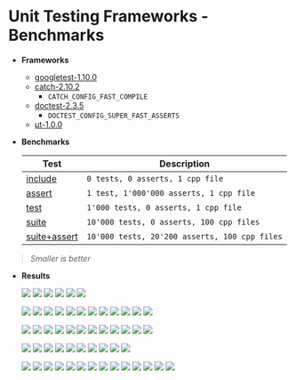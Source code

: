 # Unit Testing Frameworks - Benchmarks

* **Frameworks**

  * [googletest-1.10.0](https://github.com/google/googletest/releases/tag/release-1.10.0)
  * [catch-2.10.2](https://github.com/catchorg/Catch2/releases/download/v2.10.2/catch.hpp)
    * `CATCH_CONFIG_FAST_COMPILE`
  * [doctest-2.3.5](https://github.com/onqtam/doctest/blob/master/doctest/doctest.h)
    * `DOCTEST_CONFIG_SUPER_FAST_ASSERTS`
  * [μt-1.0.0](https://github.com/boost-experimental/ut/blob/master/include/boost/ut.hpp)

* **Benchmarks**

  | Test    | Description |
  | ------- | ----- |
  | [include](https://github.com/cpp-testing/ut-benchmark)        | `0 tests, 0 asserts, 1 cpp file`              |
  | [assert](https://github.com/cpp-testing/ut-benchmark)         | `1 test, 1'000'000 asserts, 1 cpp file`       |
  | [test](https://github.com/cpp-testing/ut-benchmark)           | `1'000 tests, 0 asserts, 1 cpp file`          |
  | [suite](https://github.com/cpp-testing/ut-benchmark)          | `10'000 tests, 0 asserts, 100 cpp files`      |
  | [suite+assert](https://github.com/cpp-testing/ut-benchmark)   | `10'000 tests, 20'200 asserts, 100 cpp files` |

> *Smaller is better*

* **Results**

  ![](results/Compilation_include_clang9.debug.png)
  ![](results/Compilation_include_clang9.O2.png)
  ![](results/Compilation_include_clang9.png)
  ![](results/Compilation_include_gcc9.debug.png)
  ![](results/Compilation_include_gcc9.O2.png)
  ![](results/Compilation_include_gcc9.png)

  ![](results/Compilation_assert_clang9.debug.png)
  ![](results/Compilation_assert_clang9.O2.png)
  ![](results/Compilation_assert_clang9.png)
  ![](results/Compilation_assert_gcc9.debug.png)
  ![](results/Compilation_assert_gcc9.O2.png)
  ![](results/Compilation_assert_gcc9.png)
  ![](results/Execution_assert_clang9.debug.png)
  ![](results/Execution_assert_clang9.O2.png)
  ![](results/Execution_assert_clang9.png)
  ![](results/Execution_assert_gcc9.debug.png)
  ![](results/Execution_assert_gcc9.O2.png)
  ![](results/Execution_assert_gcc9.png)

  ![](results/Compilation_test_clang9.debug.png)
  ![](results/Compilation_test_clang9.O2.png)
  ![](results/Compilation_test_clang9.png)
  ![](results/Compilation_test_gcc9.debug.png)
  ![](results/Compilation_test_gcc9.O2.png)
  ![](results/Compilation_test_gcc9.png)
  ![](results/Execution_test_clang9.debug.png)
  ![](results/Execution_test_clang9.O2.png)
  ![](results/Execution_test_clang9.png)
  ![](results/Execution_test_gcc9.debug.png)
  ![](results/Execution_test_gcc9.O2.png)
  ![](results/Execution_test_gcc9.png)

  ![](results/Compilation_suite_clang9.debug.png)
  ![](results/Compilation_suite_clang9.O2.png)
  ![](results/Compilation_suite_clang9.png)
  ![](results/Compilation_suite_gcc9.debug.png)
  ![](results/Compilation_suite_gcc9.O2.png)
  ![](results/Compilation_suite_gcc9.png)
  ![](results/Execution_suite_clang9.png)
  ![](results/Execution_suite_gcc9.debug.png)
  ![](results/Execution_suite_gcc9.O2.png)
  ![](results/Execution_suite_gcc9.png)

  ![](results/Compilation_suite+assert_clang9.debug.png)
  ![](results/Compilation_suite+assert_clang9.O2.png)
  ![](results/Compilation_suite+assert_clang9.png)
  ![](results/Compilation_suite+assert_gcc9.debug.png)
  ![](results/Compilation_suite+assert_gcc9.O2.png)
  ![](results/Compilation_suite+assert_gcc9.png)
  ![](results/Execution_suite+assert_clang9.debug.png)
  ![](results/Execution_suite+assert_clang9.O2.png)
  ![](results/Execution_suite+assert_clang9.png)
  ![](results/Execution_suite+assert_gcc9.debug.png)
  ![](results/Execution_suite+assert_gcc9.O2.png)
  ![](results/Execution_suite+assert_gcc9.png)
  ![](results/Execution_suite_clang9.debug.png)
  ![](results/Execution_suite_clang9.O2.png)
